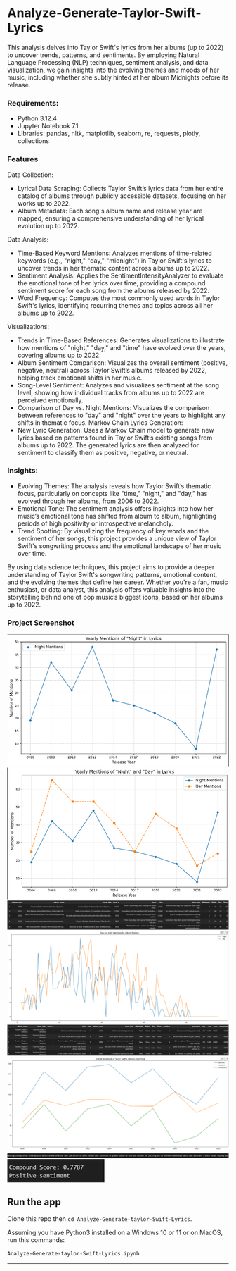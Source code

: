 # Analyze-Generate-Taylor-Swift-Lyrics
This analysis delves into Taylor Swift's lyrics from her albums (up to 2022) to uncover trends, patterns, and sentiments. By employing Natural Language Processing (NLP) techniques, sentiment analysis, and data visualization, we gain insights into the evolving themes and moods of her music, including whether she subtly hinted at her album Midnights before its release.


### Requirements:
- Python 3.12.4
- Jupyter Notebook 7.1
- Libraries: pandas, nltk, matplotlib, seaborn, re, requests, plotly, collections

### Features
Data Collection:
- Lyrical Data Scraping: Collects Taylor Swift’s lyrics data from her entire catalog of albums through publicly accessible datasets, focusing on her works up to 2022.
- Album Metadata: Each song's album name and release year are mapped, ensuring a comprehensive understanding of her lyrical evolution up to 2022.

Data Analysis:
- Time-Based Keyword Mentions: Analyzes mentions of time-related keywords (e.g., "night," "day," "midnight") in Taylor Swift's lyrics to uncover trends in her thematic content across albums up to 2022.
- Sentiment Analysis: Applies the SentimentIntensityAnalyzer to evaluate the emotional tone of her lyrics over time, providing a compound sentiment score for each song from the albums released by 2022.
- Word Frequency: Computes the most commonly used words in Taylor Swift's lyrics, identifying recurring themes and topics across all her albums up to 2022.

Visualizations:
- Trends in Time-Based References: Generates visualizations to illustrate how mentions of "night," "day," and "time" have evolved over the years, covering albums up to 2022.
- Album Sentiment Comparison: Visualizes the overall sentiment (positive, negative, neutral) across Taylor Swift’s albums released by 2022, helping track emotional shifts in her music.
- Song-Level Sentiment: Analyzes and visualizes sentiment at the song level, showing how individual tracks from albums up to 2022 are perceived emotionally.
- Comparison of Day vs. Night Mentions: Visualizes the comparison between references to "day" and "night" over the years to highlight any shifts in thematic focus.
Markov Chain Lyrics Generation:
- New Lyric Generation: Uses a Markov Chain model to generate new lyrics based on patterns found in Taylor Swift’s existing songs from albums up to 2022. The generated lyrics are then analyzed for sentiment to classify them as positive, negative, or neutral.

### Insights:
- Evolving Themes: The analysis reveals how Taylor Swift’s thematic focus, particularly on concepts like "time," "night," and "day," has evolved through her albums, from 2006 to 2022.
- Emotional Tone: The sentiment analysis offers insights into how her music’s emotional tone has shifted from album to album, highlighting periods of high positivity or introspective melancholy.
- Trend Spotting: By visualizing the frequency of key words and the sentiment of her songs, this project provides a unique view of Taylor Swift's songwriting process and the emotional landscape of her music over time.

By using data science techniques, this project aims to provide a deeper understanding of Taylor Swift's songwriting patterns, emotional content, and the evolving themes that define her career. Whether you're a fan, music enthusiast, or data analyst, this analysis offers valuable insights into the storytelling behind one of pop music’s biggest icons, based on her albums up to 2022.

### Project Screenshot
![Alt text](https://github.com/brianwpiano/Analyze-Generate-Taylor-Swift-Lyrics/blob/main/Screenshot%202024-11-28%20212227.png)
![Alt text](https://github.com/brianwpiano/Analyze-Generate-Taylor-Swift-Lyrics/blob/main/Screenshot%202024-11-28%20223218.png)
![Alt text](https://github.com/brianwpiano/Analyze-Generate-Taylor-Swift-Lyrics/blob/main/Screenshot%202024-11-28%20223231.png)
![Alt text](https://github.com/brianwpiano/Analyze-Generate-Taylor-Swift-Lyrics/blob/main/Screenshot%202024-11-28%20223245.png)
![Alt text](https://github.com/brianwpiano/Analyze-Generate-Taylor-Swift-Lyrics/blob/main/Screenshot%202024-11-28%20223256.png)
![Alt text](https://github.com/brianwpiano/Analyze-Generate-Taylor-Swift-Lyrics/blob/main/Screenshot%202024-11-28%20223311.png)
![Alt text](https://github.com/brianwpiano/Analyze-Generate-Taylor-Swift-Lyrics/blob/main/Screenshot%202024-11-28%20223326.png)
![Alt text](https://github.com/brianwpiano/Analyze-Generate-Taylor-Swift-Lyrics/blob/main/Screenshot%202024-11-28%20223336.png)

## Run the app

Clone this repo then `cd Analyze-Generate-taylor-Swift-Lyrics`.

Assuming you have Python3 installed on a Windows 10 or 11 or on MacOS, run this commands:

``` bash
Analyze-Generate-taylor-Swift-Lyrics.ipynb
```

---
